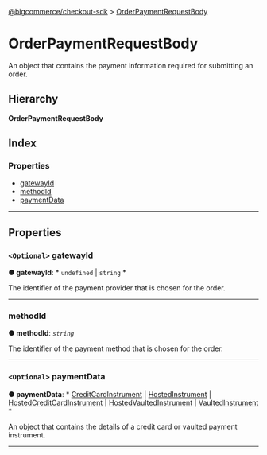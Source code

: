 [@bigcommerce/checkout-sdk](../README.md) > [OrderPaymentRequestBody](../interfaces/orderpaymentrequestbody.md)

# OrderPaymentRequestBody

An object that contains the payment information required for submitting an order.

## Hierarchy

**OrderPaymentRequestBody**

## Index

### Properties

* [gatewayId](orderpaymentrequestbody.md#gatewayid)
* [methodId](orderpaymentrequestbody.md#methodid)
* [paymentData](orderpaymentrequestbody.md#paymentdata)

---

## Properties

<a id="gatewayid"></a>

### `<Optional>` gatewayId

**● gatewayId**: * `undefined` &#124; `string`
*

The identifier of the payment provider that is chosen for the order.

___
<a id="methodid"></a>

###  methodId

**● methodId**: *`string`*

The identifier of the payment method that is chosen for the order.

___
<a id="paymentdata"></a>

### `<Optional>` paymentData

**● paymentData**: * [CreditCardInstrument](creditcardinstrument.md) &#124; [HostedInstrument](hostedinstrument.md) &#124; [HostedCreditCardInstrument](../#hostedcreditcardinstrument) &#124; [HostedVaultedInstrument](../#hostedvaultedinstrument) &#124; [VaultedInstrument](vaultedinstrument.md)
*

An object that contains the details of a credit card or vaulted payment instrument.

___

